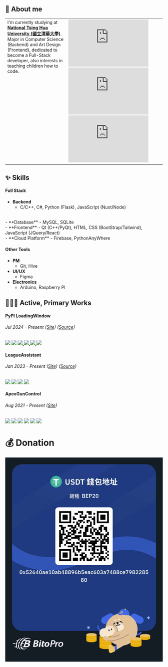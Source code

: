 ## 🙋 About me

<table cellspacing="0" cellpadding="0" style="border-collapse: collapse; border: none;">
<tbody>
<tr style="border: none;">
<td valign="top" style="border: none;">
I'm currently studying at <a href="https://www.nthu.edu.tw/"><b>National Tsing Hua University (國立清華大學)</b></a>.
Major in Computer Science (Backend) and Art Design (Frontend), dedicated to become a Full-Stack developer, also interests in teaching children how to code.
</td>
<td valign="top" style="border: none;">
<iframe width="256" style="border:0; outline:0;" src="https://github-readme-stats.vercel.app/api?username=LeeFuuChang&include_all_commits=true&count_private=true&show_icons=true&theme=dracula"></iframe>
<iframe width="256" style="border:0; outline:0;" src="https://github-readme-stats.vercel.app/api/top-langs/?username=LeeFuuChang&layout=compact&theme=dracula"></iframe>
<iframe width="256" style="border:0; outline:0;" src="http://github-readme-streak-stats.herokuapp.com?user=LeeFuuChang&theme=dracula"></iframe>
</td>
</tr>
</tbody>
</table>



## ✨ Skills

#### Full Stack
- **Backend**
  - C/C++, C#, Python (Flask), JavaScript (Nuxt/Node)
<br>
- **Database**
  - MySQL, SQLite
<br>
- **Frontend**
  - Qt (C++/PyQt), HTML, CSS (BootStrap/Tailwind), JavaScript (JQuery/React)
<br>
- **Cloud Platform**
  - Firebase, PythonAnyWhere

#### Other Tools
- **PM**
  - Git, Hive
- **UI/UX**
  - Figma
- **Electronics**
  - Arduino, Raspberry PI



## 👨🏻‍💻 Active, Primary Works

#### PyPI LoadingWindow
###### Jul 2024 - Present ([Site](https://pypi.org/project/LoadingWindow/)) ([Source](https://github.com/LeeFuuChang/PyPI-LoadingWindow))
<img src="https://img.shields.io/badge/Host-PyPI-blue">
<img src="https://img.shields.io/badge/Frontend-PyQt5-32CD32">
<a href="https://pypi.org/project/LoadingWindow/">
  <img src="https://img.shields.io/pypi/dm/LoadingWindow?label=PyPI%20downloads">
</a>
<a href="http://pepy.tech/project/LoadingWindow">
  <img src="https://static.pepy.tech/badge/LoadingWindow">
</a>
<a href="https://pypi.org/project/LoadingWindow/">
  <img src="https://img.shields.io/pypi/v/LoadingWindow">
</a>
<a href="https://github.com/LeeFuuChang/PyPI-LoadingWindow/blob/main/LICENSE">
  <img src="https://img.shields.io/pypi/l/LoadingWindow">
</a>

#### LeagueAssistant
###### Jan 2023 - Present ([Site](https://www.leefuuchang.in/projects/LeagueAssistant)) ([Source](https://github.com/LeeFuuChang/LeagueAssistant))
<img src="https://img.shields.io/badge/Host-PythonAnywhere-D3D3D3">
<img src="https://img.shields.io/badge/Backend-Flask-FFA500">
<img src="https://img.shields.io/badge/Frontend-Qt, HTML, CSS, JS (JQuery)-1E90FF">
<img src="https://img.shields.io/badge/API-Riot, OPGG, QQ-8A2BE2">

#### ApexGunControl
###### Aug 2021 - Present ([Site](https://www.leefuuchang.in/projects/ApexGunControl))
<img src="https://img.shields.io/badge/Host-PythonAnywhere-D3D3D3">
<img src="https://img.shields.io/badge/Backend-Flask-FFA500">
<img src="https://img.shields.io/badge/Database-SQLite3-20B2AA">
<img src="https://img.shields.io/badge/Frontend-Qt, HTML, CSS, JS (JQuery)-1E90FF">
<img src="https://img.shields.io/badge/API-ECPay-8A2BE2">
<img src="https://img.shields.io/badge/CV-OpenCV-0072C6">



# 💰 Donation

<img src="https://github.com/LeeFuuChang/LeeFuuChang/blob/main/donate.jpg">
